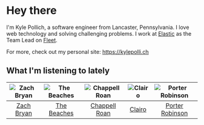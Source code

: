 # Hey there


I'm Kyle Pollich, a software engineer from Lancaster, Pennsylvania. I love web technology and solving challenging problems.
I work at [Elastic](https://www.elastic.co/) as the Team Lead on [Fleet](https://www.elastic.co/guide/en/fleet/current/fleet-overview.html).

For more, check out my personal site: https://kylepolli.ch

## What I'm listening to lately

<!-- begin artists -->
  |![Zach Bryan](https://i.scdn.co/image/ab6761610000f1784fd54df35bfcfa0fc9fc2da7)|![The Beaches](https://i.scdn.co/image/ab6761610000f178303ef8ab95298de90806e9d9)|![Chappell Roan](https://i.scdn.co/image/ab6761610000f178cde5a0d57c1b79de5fce6bee)|![Clairo](https://i.scdn.co/image/ab6761610000f1784804c4a44c85afea1a72d1bd)|![Porter Robinson](https://i.scdn.co/image/ab6761610000f1781ac12dcb2cc4fc7c740c5e0c)|
  |:---:|:---:|:---:|:---:|:---:|
  |[Zach Bryan](https://open.spotify.com/artist/40ZNYROS4zLfyyBSs2PGe2)|[The Beaches](https://open.spotify.com/artist/6ws5XBA70XgeBpnLZhQBoy)|[Chappell Roan](https://open.spotify.com/artist/7GlBOeep6PqTfFi59PTUUN)|[Clairo](https://open.spotify.com/artist/3l0CmX0FuQjFxr8SK7Vqag)|[Porter Robinson](https://open.spotify.com/artist/3dz0NnIZhtKKeXZxLOxCam)|
<!-- end artists -->
